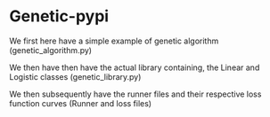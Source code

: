 # Genetic-pypi


We first here have a simple example of genetic algorithm (genetic_algorithm.py)


We then have then have the actual library containing, the Linear and Logistic classes (genetic_library.py)


We then subsequently have the runner files and their respective loss function curves (Runner and loss files)
